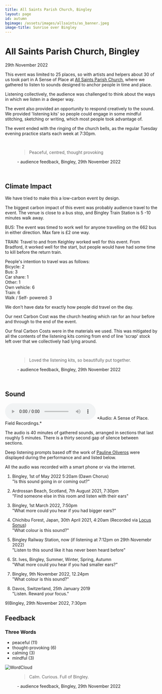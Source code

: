 ```yaml
---
title: All Saints Parish Church, Bingley
layout: page
id: autumn
bgimage: /assets/images/allsaints/as_banner.jpeg
image-title: Sunrise over Bingley
---
```

# All Saints Parish Church, Bingley
29th November 2022

This event was limited to 25 places, so with artists and helpers about 30 of us took part in A Sense of Place at [All Saints Parish Church](https://www.allsaintsbingley.org.uk/), where we gathered to listen to sounds designed to anchor people in time and place. 

Listening collectively, the audience was challenged to think about the ways in which we listen in a deeper way.

The event also provided an opportunity to respond creatively to the sound. We provided 'listening kits' so people could engage in some mindful stitching, sketching or writing, which most people took advantage of.

The event ended with the ringing of the church bells, as the regular Tuesday evening practice starts each week at 7:30pm. 

<br/>
<figure>
    <blockquote >
        <p><i class="fa-solid fa-quote-left fa-pull-left" aria-hidden="true"></i>Peaceful, centred, thought provoking<i class="fa-solid fa-quote-right fa-pull-right" aria-hidden="true"></i></p>
    </blockquote>
    <figcaption> - audience feedback, Bingley, 29th November 2022</figcaption>
</figure>
<br/> 

## Climate Impact

We have tried to make this a low-carbon event by design.

The biggest carbon impact of this event was probably audience travel to the event. The venue is close to a bus stop, and Bingley Train Station is 5 -10 minutes walk away.

BUS: The event was timed to work well for anyone travelling on the 662 bus in either direction. Max fare is £2 one way.

TRAIN: Travel to and from Keighley worked well for this event. From Bradford, it worked well for the start, but people would have had some time to kill before the return train.

People's intention to travel was as follows:<br/>
Bicycle: 2<br/>
Bus: 3<br/>
Car share: 1<br/>
Other: 1<br/>
Own vehicle: 6<br/>
Train: 6<br/>
Walk / Self- powered: 3<br/>

We don't have data for exactly how people did travel on the day.

Our next Carbon Cost was the church heating which ran for an hour before and through to the end of the event.

Our final Carbon Costs were in the materials we used. This was mitigated by all the contents of the listening kits coming from end of line 'scrap' stock left over that we collectively had lying around.

<br/>
<figure>
    <blockquote >
        <p><i class="fa-solid fa-quote-left fa-pull-left" aria-hidden="true"></i>Loved the listening kits, so beautifully put together.<i class="fa-solid fa-quote-right fa-pull-right" aria-hidden="true"></i></p>
    </blockquote>
    <figcaption> - audience feedback, Bingley, 29th November 2022</figcaption>
</figure>
<br/>

<!--### Map of where people came from

Notes: One marker from near Chorley is not shown. Map is a mixture of postcodes taken on the day and in pre-registration

<img src="{{ site.baseurl}}/assets/images" alt="map of attendees" />-->

## Sound

<audio controls>
    <source src="https://media.githubusercontent.com/media/caprenter/asenseofplace/main/assets/audio/AllSaints_ASenseOfPlace_2022-11-29_final.ogg" type="audio/ogg">
    <source src="https://media.githubusercontent.com/media/caprenter/asenseofplace/main/assets/audio/AllSaints_ASenseOfPlace_2022-11-29_final.mp3" type="audio/mpeg">
Your browser does not support the audio element.
</audio>
*Audio: A Sense of Place. Field Recordings.*

The audio is 40 minutes of gathered sounds, arranged in sections that last roughly 5 minutes. There is a thirty second gap of silence between sections.

Deep listening prompts based off the work of [Pauline Oliveros]( https://en.wikipedia.org/wiki/Pauline_Oliveros) were displayed during the performance and and listed below.

All the audio was recorded with a smart phone or via the internet.

1) Bingley, 1st of May 2022 5:20am (Dawn Chorus)<br/>
"Is this sound going in or coming out?"

2) Ardrossan Beach, Scotland, 7th August 2021, 7:30pm<br/>
"Find someone else in this room and listen with their ears"

3) Bingley, 1st March 2022, 7:50pm<br/>
"What more could you hear if you had bigger ears?"

4) Chichibu Forest, Japan, 30th April 2021, 4:20am (Recorded via [Locus Sonus](http://locusonus.org/soundmap/051/))<br/>
"What colour is this sound?"

5) Bingley Railway Station, now (if listening at 7:12pm on 29th Novemebr 2022)<br/>
"Listen to this sound like it has never been heard before"

6) St. Ives, Bingley, Summer, Winter, Spring, Autumn<br/>
"What more could you hear if you had smaller ears?"

7) Bingley, 9th November 2022, 12.24pm<br/>
"What colour is this sound?"

8) Davos, Switzerland, 25th January 2019<br/>
"Listen. Reward your focus."

9)Bingley, 29th November 2022, 7:30pm 

## Feedback

### Three Words

* peaceful (11)
* thought-provoking (6)
* calming (3)
* mindful (3)

<img src="{{ site.baseurl}}/assets/images/allsaints/wordcloud.jpg" alt="WordCloud" />

<br/>
<figure>
    <blockquote >
        <p><i class="fa-solid fa-quote-left fa-pull-left" aria-hidden="true"></i>Calm. Curious. Full of Bingley.<i class="fa-solid fa-quote-right fa-pull-right" aria-hidden="true"></i></p>
    </blockquote>
    <figcaption> - audience feedback, Bingley, 29th November 2022</figcaption>
</figure>
<br/>

<!-- Gallery -->
<!--<div class="row">
  <div class="col-lg-4 col-md-12 mb-4 mb-lg-0">
    <img
      src="{{ site.baseurl}}/assets/images/ASOP_AltarRock_Sept2022_5.jpg"
      class="w-100 shadow-1-strong rounded mb-4"
      alt="Boat on Calm Water"
    />

    <img
      src="{{ site.baseurl}}/assets/images/ASOP_AltarRock_Sept2022_2.jpg"
      class="w-100 shadow-1-strong rounded mb-4"
      alt="Wintry Mountain Landscape"
    />

    <img
      src="{{ site.baseurl}}/assets/images/ASOP_AltarRock_Sept2022_1.jpg"
      class="w-100 shadow-1-strong rounded mb-4"
      alt="Waves at Sea"
    />
  </div>

  <div class="col-lg-4 mb-4 mb-lg-0">
    <img
      src="{{ site.baseurl}}/assets/images/ASOP_AltarRock_Sept2022_12.jpg"
      class="w-100 shadow-1-strong rounded mb-4"
      alt="Mountains in the Clouds"
    />

    <img
      src="{{ site.baseurl}}/assets/images/ASOP_AltarRock_Sept2022_9.jpg"
      class="w-100 shadow-1-strong rounded mb-4"
      alt="Boat on Calm Water"
    />

    <img
      src="{{ site.baseurl}}/assets/images/ASOP_AltarRock_Sept2022_6.jpg"
      class="w-100 shadow-1-strong rounded mb-4"
      alt="Yosemite National Park"
    />
  </div>

  <div class="col-lg-4 mb-4 mb-lg-0">
    <img
      src="{{ site.baseurl}}/assets/images/ASOP_AltarRock_Sept2022_14.jpg"
      class="w-100 shadow-1-strong rounded mb-4"
      alt="Waves at Sea"
    />

    <img
      src="{{ site.baseurl}}/assets/images/ASOP_AltarRock_Sept2022_15.jpg"
      class="w-100 shadow-1-strong rounded mb-4"
      alt="Yosemite National Park"
    />
    
    <img
      src="{{ site.baseurl}}/assets/images/ASOP_AltarRock_Sept2022_4.jpg"
      class="w-100 shadow-1-strong rounded mb-4"
      alt ="Yosemite National Park"
    />
  </div> 
</div>--> 
<!-- Gallery -->